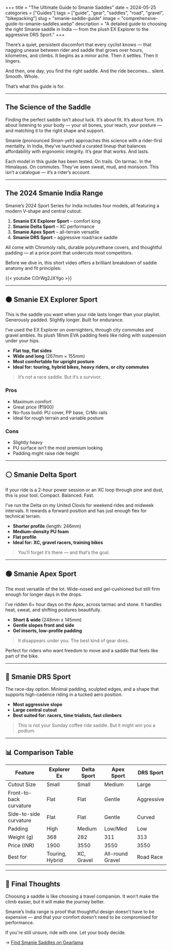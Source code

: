 +++
title = "The Ultimate Guide to Smanie Saddles"
date = 2024-05-25
categories = ["Guides"]
tags = ["guide", "gear", "saddles", "road", "gravel", "bikepacking"]
slug = "smanie-saddle-guide"
image = "comprehensive-guide-to-smanie-saddles.webp"
description = "A detailed guide to choosing the right Smanie saddle in India — from the plush EX Explorer to the aggressive DRS Sport."
+++

There’s a quiet, persistent discomfort that every cyclist knows — that nagging unease between rider and saddle that grows over hours, kilometres, and climbs. It begins as a minor ache. Then it settles. Then it lingers. 

And then, one day, you find the right saddle. And the ride becomes… silent. Smooth. Whole.

That’s what this guide is for.

---

## The Science of the Saddle

Finding the perfect saddle isn’t about luck. It’s about fit. It’s about form. It’s about listening to your body — your sit bones, your reach, your posture — and matching it to the right shape and support.

Smanie (pronounced *Sman-yeh*) approaches this science with a rider-first mentality. In India, they’ve launched a curated lineup that balances affordability with ergonomic integrity. It’s gear that works. And lasts.

Each model in this guide has been tested. On trails. On tarmac. In the Himalayas. On commutes. They’ve seen sweat, mud, and monsoon. This isn’t a catalogue — it’s a rider’s account.

---

## The 2024 Smanie India Range

Smanie’s 2024 Sport Series for India includes four models, all featuring a modern V-shape and central cutout:

1. **Smanie EX Explorer Sport** – comfort king
2. **Smanie Delta Sport** – XC performance
3. **Smanie Apex Sport** – all-terrain versatile
4. **Smanie DRS Sport** – aggressive road/race saddle

All come with Chromoly rails, durable polyurethane covers, and thoughtful padding — at a price point that undercuts most competitors.

Before we dive in, this short video offers a brilliant breakdown of saddle anatomy and fit principles:

{{< youtube COrWg2JXYgo >}}

---

## 🟤 Smanie EX Explorer Sport

This is the saddle you want when your ride lasts longer than your playlist. Generously padded. Slightly longer. Built for endurance.

I’ve used the EX Explorer on overnighters, through city commutes and gravel ambles. Its plush 18mm EVA padding feels like riding with suspension under your hips.

- **Flat top, flat sides**
- **Wide and long** (267mm × 155mm)
- **Most comfortable for upright posture**
- **Ideal for: touring, hybrid bikes, heavy riders, or city commutes**

> It’s not a race saddle. But it’s a survivor.

### Pros
- Maximum comfort
- Great price (₹1900)
- No-fuss build: PU cover, PP base, CrMo rails
- Ideal for rough terrain and variable posture

### Cons
- Slightly heavy
- PU surface isn’t the most premium looking
- Padding might raise ride height

---

## ⚪ Smanie Delta Sport

If your ride is a 2-hour power session or an XC loop through pine and dust, this is your tool. Compact. Balanced. Fast.

I’ve run the Delta on my United Clovis for weekend rides and midweek intervals. It rewards a forward position and has just enough flex for technical terrain.

- **Shorter profile** (length: 246mm)
- **Medium-density PU foam**
- **Flat profile**
- **Ideal for: XC, gravel racers, training bikes**

> You’ll forget it’s there — and that’s the goal.

---

## 🟢 Smanie Apex Sport

The most versatile of the lot. Wide-nosed and gel-cushioned but still firm enough for longer days in the drops.

I’ve ridden 6+ hour days on the Apex, across tarmac and stone. It handles heat, sweat, and shifting postures beautifully.

- **Short & wide** (248mm x 145mm)
- **Gentle slopes front and side**
- **Gel inserts, low-profile padding**

> It disappears under you. The best kind of gear does.

Perfect for riders who want freedom to move and a saddle that feels like part of the bike.

---

## 🔴 Smanie DRS Sport

The race-day option. Minimal padding, sculpted edges, and a shape that supports high-cadence riding in a tucked aero position.

- **Most aggressive slope**
- **Large central cutout**
- **Best suited for: racers, time trialists, fast climbers**

> This is not your Sunday coffee ride saddle. But it might win you a podium.

---

## 📊 Comparison Table

| Feature                   | Explorer Ex | Delta Sport | Apex Sport | DRS Sport |
|---------------------------|--------------|--------------|-------------|-------------|
| Cutout Size              | Small        | Small        | Medium      | Large       |
| Front-to-back curvature  | Flat         | Flat         | Gentle      | Aggressive  |
| Side-to-side curvature   | Flat         | Flat         | Gentle      | Curved      |
| Padding                  | High         | Medium       | Low/Med     | Low         |
| Weight (g)               | 368          | 282          | 311         | 313         |
| Price (INR)              | 1900         | 3550         | 3550        | 3550        |
| Best for                 | Touring, Hybrid | XC, Gravel | All-round Gravel | Road Race |

---

## 🧭 Final Thoughts

Choosing a saddle is like choosing a travel companion. It won’t make the climb easier, but it will make the journey better.

Smanie’s India range is proof that thoughtful design doesn’t have to be expensive — and that your comfort doesn’t need to be compromised for performance.

If you're still unsure, ride with one. Let your body decide.

→ [Find Smanie Saddles on Gearlama](https://gearlama.com/search?q=smanie%20saddle)
